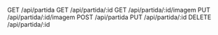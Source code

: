 GET /api/partida
GET /api/partida/:id
GET /api/partida/:id/imagem
PUT /api/partida/:id/imagem
POST /api/partida
PUT /api/partida/:id
DELETE /api/partida/:id
